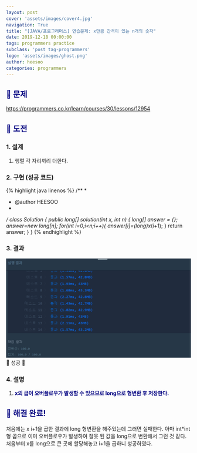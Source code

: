 ```yaml
---
layout: post
cover: 'assets/images/cover4.jpg'
navigation: True
title: "[JAVA/프로그래머스] 연습문제: x만큼 간격이 있는 n개의 숫자"
date: 2019-12-18 00:00:00
tags: programmers practice
subclass: 'post tag-programmers'
logo: 'assets/images/ghost.png'
author: heesoo
categories: programmers
---
```

## <span style="color:navy">👀 문제</span>
<https://programmers.co.kr/learn/courses/30/lessons/12954>

## <span style="color:navy">👊 도전</span>

### 1. 설계
1. 행렬 각 자리끼리 더한다.

### 2. 구현 (성공 코드)
{% highlight java linenos %}
/**
 *
 * @author HEESOO
 *
 */
 class Solution {
   public long[] solution(int x, int n) {
       long[] answer = {};
       answer=new long[n];
       for(int i=0;i<n;i++){
           answer[i]=(long)x*(i+1);
       }
       return answer;
   }
 }
 {% endhighlight %}

### 3. 결과
![실행결과](./assets/images/191218_16.PNG)
🤟 성공 🤟

### 4. 설명
1. **<span style="color:navy">x의 곱이 오버플로우가 발생할 수 있으므로 long으로 형변환 후 저장한다.</span>**

## <span style="color:navy">👏 해결 완료!</span>
처음에는 x i+1을 곱한 결과에 long 형변환을 해주었는데 그러면 실패한다. 아마 int*int형 곱으로 이미 오버플로우가 발생하여 잘못 된 값을 long으로 변환해서 그런 것 같다. 처음부터 x를 long으로 큰 곳에 할당해놓고 i+1을 곱하니 성공하였다.
